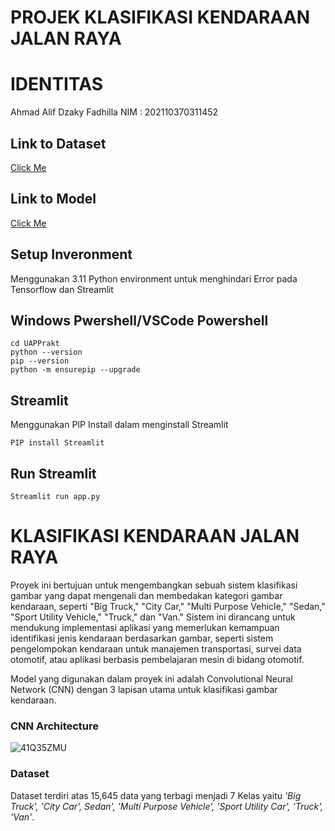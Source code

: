 # PROJEK KLASIFIKASI KENDARAAN JALAN RAYA
# IDENTITAS
Ahmad Alif Dzaky Fadhilla
NIM : 202110370311452
## Link to Dataset
[Click Me](https://drive.google.com/file/d/1HhWLZYjQyvDvXBg2RldXVsGEccnRm69v/view?usp=sharing)
## Link to Model
[Click Me](https://drive.google.com/file/d/1HDUu1IAkLZ7YW0x1ose-3rY7TK09iis5/view?usp=drive_link)
## Setup Inveronment
Menggunakan 3.11 Python environment untuk menghindari Error pada Tensorflow dan Streamlit
## Windows Pwershell/VSCode Powershell
```
cd UAPPrakt
python --version
pip --version
python -m ensurepip --upgrade
```
## Streamlit
Menggunakan PIP Install dalam menginstall Streamlit
```
PIP install Streamlit
```
## Run Streamlit
```
Streamlit run app.py
```
# KLASIFIKASI KENDARAAN JALAN RAYA
Proyek ini bertujuan untuk mengembangkan sebuah sistem klasifikasi gambar yang dapat mengenali dan membedakan kategori gambar kendaraan, seperti "Big Truck," "City Car," "Multi Purpose Vehicle," "Sedan," "Sport Utility Vehicle," "Truck," dan "Van." Sistem ini dirancang untuk mendukung implementasi aplikasi yang memerlukan kemampuan identifikasi jenis kendaraan berdasarkan gambar, seperti sistem pengelompokan kendaraan untuk manajemen transportasi, survei data otomotif, atau aplikasi berbasis pembelajaran mesin di bidang otomotif.

Model yang digunakan dalam proyek ini adalah Convolutional Neural Network (CNN) dengan 3 lapisan utama untuk klasifikasi gambar kendaraan. 

### CNN Architecture 
![41Q35ZMU](https://github.com/user-attachments/assets/a2f382af-a9d0-4588-8465-f187015f434c)

### Dataset
Dataset terdiri atas 15,645 data yang terbagi menjadi 7 Kelas yaitu _'Big Truck', 'City Car', Sedan', 'Multi Purpose Vehicle', 'Sport Utility Car', 'Truck', 'Van'_.
